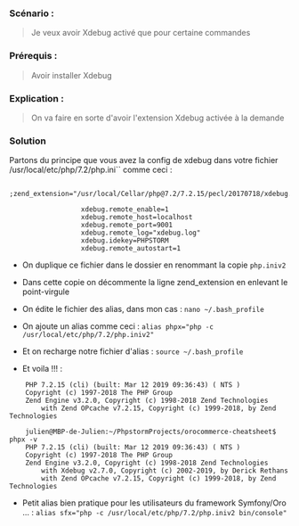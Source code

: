 ### Scénario : 

> Je veux avoir Xdebug activé que pour certaine commandes

### Prérequis :

> Avoir installer Xdebug


### Explication :

> On va faire en sorte d'avoir l'extension Xdebug activée à la demande


### Solution

 Partons du principe que vous avez la config de xdebug dans votre fichier /usr/local/etc/php/7.2/php.ini``
 comme ceci : 
```
                  ;zend_extension="/usr/local/Cellar/php@7.2/7.2.15/pecl/20170718/xdebug.so"
                  
                  xdebug.remote_enable=1
                  xdebug.remote_host=localhost
                  xdebug.remote_port=9001
                  xdebug.remote_log="xdebug.log"
                  xdebug.idekey=PHPSTORM
                  xdebug.remote_autostart=1
```

- On duplique ce fichier dans le dossier en renommant la copie `php.iniv2`

- Dans cette copie on décommente la ligne zend_extension en enlevant le point-virgule

- On édite le fichier des alias, dans mon cas : `nano ~/.bash_profile`

- On ajoute un alias comme ceci : `alias phpx="php -c /usr/local/etc/php/7.2/php.iniv2"`

- Et on recharge notre fichier d'alias : `source ~/.bash_profile`

- Et voila !!! : 
```julien@MBP-de-Julien:~/PhpstormProjects/orocommerce-cheatsheet$ php -v 
    PHP 7.2.15 (cli) (built: Mar 12 2019 09:36:43) ( NTS )
    Copyright (c) 1997-2018 The PHP Group
    Zend Engine v3.2.0, Copyright (c) 1998-2018 Zend Technologies
        with Zend OPcache v7.2.15, Copyright (c) 1999-2018, by Zend Technologies
        
    julien@MBP-de-Julien:~/PhpstormProjects/orocommerce-cheatsheet$ phpx -v
    PHP 7.2.15 (cli) (built: Mar 12 2019 09:36:43) ( NTS )
    Copyright (c) 1997-2018 The PHP Group
    Zend Engine v3.2.0, Copyright (c) 1998-2018 Zend Technologies
        with Xdebug v2.7.0, Copyright (c) 2002-2019, by Derick Rethans
        with Zend OPcache v7.2.15, Copyright (c) 1999-2018, by Zend Technologies
```
- Petit alias bien pratique pour les utilisateurs du framework Symfony/Oro ... : 
`alias sfx="php -c /usr/local/etc/php/7.2/php.iniv2 bin/console"`


